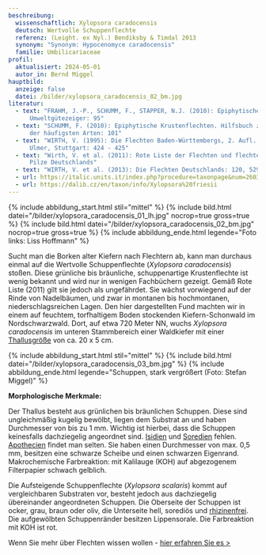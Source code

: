 ```yaml
---
beschreibung:
  wissenschaftlich: Xylopsora caradocensis
  deutsch: Wertvolle Schuppenflechte
  referenz: (Leight. ex Nyl.) Bendiksby & Timdal 2013
  synonym: "Synonym: Hypocenomyce caradocensis"
  familie: Umbilicariaceae
profil:
  aktualisiert: 2024-05-01
  autor_in: Bernd Miggel
hauptbild:
  anzeige: false
  datei: /bilder/xylopsora_caradocensis_02_bm.jpg
literatur:
  - text: "FRAHM, J.-P., SCHUMM, F., STAPPER, N.J. (2010): Epiphytische Flechten als
      Umweltgütezeiger: 95"
  - text: "SCHUMM, F. (2010): Epiphytische Krustenflechten. Hilfsbuch zum Bestimmen
      der häufigsten Arten: 101"
  - text: "WIRTH, V. (1995): Die Flechten Baden-Württembergs, 2. Aufl., 1006 S.;
      Ulmer, Stuttgart: 424 - 425"
  - text: "Wirth, V. et al. (2011): Rote Liste der Flechten und flechtenbewohnende
      Pilze Deutschlands"
  - text: "WIRTH, V. et al. (2013): Die Flechten Deutschlands: 120, 529"
  - url: https://italic.units.it/index.php?procedure=taxonpage&num=2603
  - url: https://dalib.cz/en/taxon/info/Xylopsora%20friesii
---
```

{% include abbildung_start.html stil="mittel" %}
{% include bild.html datei="/bilder/xylopsora_caradocensis_01_lh.jpg" nocrop=true gross=true %}
{% include bild.html datei="/bilder/xylopsora_caradocensis_02_bm.jpg" nocrop=true gross=true %}
{% include abbildung_ende.html legende="Foto links: Liss Hoffmann" %}

Sucht man die Borken alter Kiefern nach Flechtern ab, kann man durchaus einmal auf die Wertvolle Schuppenflechte (*Xylopsora caradocensis*) stoßen. Diese grünliche bis bräunliche, schuppenartige Krustenflechte ist wenig bekannt und wird nur in wenigen Fachbüchern gezeigt. Gemäß Rote Liste (2011) gilt sie jedoch als ungefährdet. Sie wächst vorwiegend auf der Rinde von Nadelbäumen, und zwar in montanen bis hochmontanen, niederschlagsreichen Lagen. Den hier dargestellten Fund machten wir in einem auf feuchtem, torfhaltigem Boden stockenden Kiefern-Schonwald im Nordschwarzwald. Dort, auf etwa 720 Meter NN, wuchs *Xylopsora caradocensis* im unteren Stammbereich einer Waldkiefer mit einer [Thallusgröße](Thallus "Glossar") von ca. 20 x 5 cm.

{% include abbildung_start.html stil="mittel" %}
{% include bild.html datei="/bilder/xylopsora_caradocensis_03_bm.jpg" %}
{% include abbildung_ende.html legende="Schuppen, stark vergrößert (Foto: Stefan Miggel)" %}

**Morphologische Merkmale:**

Der Thallus besteht aus grünlichen bis bräunlichen Schuppen. Diese sind ungleichmäßig kugelig bewölbt, liegen dem Substrat an und haben Durchmesser von bis zu 1 mm. Wichtig ist hierbei, dass die Schuppen keinesfalls dachziegelig angeordnet sind. [Isidien](Isidien "Glossar") und [Soredien](Soredien "Glossar") fehlen. [Apothecien](Apothecien "Glossar") findet man selten. Sie haben einen Durchmesser von max. 0,5 mm, besitzen eine schwarze Scheibe und einen schwarzen Eigenrand.\
Makrochemische Farbreaktion: mit Kalilauge (KOH) auf abgezogenem Filterpapier schwach gelblich.

Die  Aufsteigende Schuppenflechte (*Xylopsora scalaris*) kommt auf vergleichbaren Substraten vor, besteht jedoch aus dachziegelig übereinander angeordneten Schuppen. Die Oberseite der Schuppen ist ocker, grau, braun oder oliv, die Unterseite hell, sorediös und [rhizinenfrei](Rhizine "Glossar"). Die aufgewölbten Schuppenränder besitzen Lippensorale. Die Farbreaktion mit KOH ist rot.

Wenn Sie mehr über Flechten wissen wollen - [hier erfahren Sie es >](/verwandt/flechten)